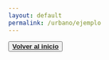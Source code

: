 ```yaml
---
layout: default
permalink: /urbano/ejemplo
---
```


<button>[**Volver al inicio**](https://bondis-rio-cuarto.github.io/horarios)</button>
